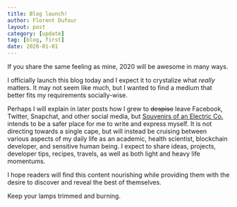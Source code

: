 ```yaml
---
title: Blog launch!
author: Florent Dufour
layout: post
category: [update]
tag: [blog, first]
date: 2020-01-01
---
```


If you share the same feeling as mine, 2020 will be awesome in many ways.

I officially launch this blog today and I expect it to crystalize what *really* matters. It may not seem like much, but I wanted to find a medium that better fits my requirements socially-wise.

Perhaps I will explain in later posts how I grew to <s>despise</s> <!--more-->leave Facebook, Twitter, Snapchat, and other social media, but [Souvenirs of an Electric Co.](https://blog.dufour.xyz) intends to be a safer place for me to write and express myself. It is not directing towards a single cape, but will instead be cruising between various aspects of my daily life as an academic, health scientist, blockchain developer, and sensitive human being. I expect to share ideas, projects, developer tips, recipes, travels, as well as both light and heavy life momentums.

I hope readers will find this content nourishing while providing them with the desire to discover and reveal the best of themselves.

Keep your lamps trimmed and burning.
